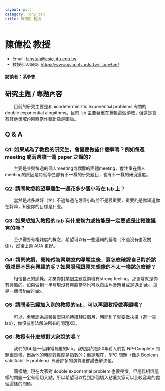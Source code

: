 ```yaml
---
layout: post
category: Tony_tan
title: 陳偉松 教授
---
```


# 陳偉松 教授

- Email: tonytan@csie.ntu.edu.tw
- 教授個人網頁: <https://www.csie.ntu.edu.tw/~tonytan/>

#### 訪談者：系學會

## 研究主題 / 專題內容

&emsp;&emsp;目前的研究主要是和 nondeterministic exponential problems 有關的 double exponential alogrithms。目前 lab 主要著重在邏輯這個領域，但還是會有其他領域的東西當作輔助像是圖論。

## Q & A

### Q1: 如果成為了教授的研究生，會需要做些什麼事嗎？例如每週 meeting 或兩週讀一篇 paper 之類的?

&emsp;&emsp;主要是參與每週的個人meeting或偶爾的團體meeting，會注重在個人meeting的原因是每個學生都有不一樣的研究題目，也有不一樣的研究進度。

### Q2: 請問教授希望專題生一週花多少個小時在 lab 上？

&emsp;&emsp;當然是越多越好（笑）不過每週花幾個小時並不是很重要，重要的是你知道你在幹嘛，知道你的目標是什麼。

### Q3: 如果想加入教授的 lab 有什麼能力或技能是一定要或是比較建議有的嗎？

&emsp;&emsp;至少需要有複雜度的概念，希望可以有一些邏輯的基礎（不過沒有也沒關係），然後上過 ADA 更好。

### Q4: 請問教授，開始成為實驗室的專題生後，要怎麼確認自己對於該領域是不是有興趣的呢？如果發現跟原先想像的不太一樣該怎麼辦？

&emsp;&emsp;相信自己的感覺。如果你對某個主題或領域有strong feeling，那通常就是你有興趣的。如果做到一半發現沒有興趣當然也可以自由地換題目或是退出lab，這是一個很free的lab。

### Q5: 請問若已經加入別的教授的lab，可以再跟教授做專題嗎？

&emsp;&emsp;可以，但我認為這種情況只能持續1到2個月，時間到了就要做抉擇（選一個lab），你沒有辦法解決所有的問題XD。

### Q6: 教授有什麼想對大家說的嗎？

&emsp;&emsp;我們的lab是一個非常有趣的lab。我想說的是50年前人們對 NP-Complete 問題很畏懼，因為他的時間複雜度是指數的；但是現在，NPC 問題（像是 Boolean satisfiability problem）有著許多的演算法嘗試去解決他。

&emsp;&emsp;同樣地，現在大家對 double exponential problem 也很畏懼。但是我相信這樣的問題一定有個切入點，所以希望可以找到那個切入點讓大家可以比較容易的處理這樣的問題。
